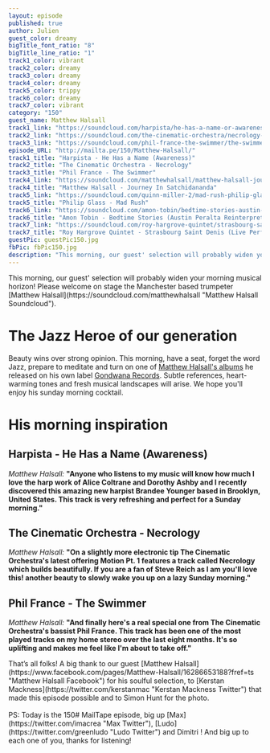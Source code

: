 ```yaml
---
layout: episode
published: true
author: Julien
guest_color: dreamy
bigTitle_font_ratio: "8"
bigTitle_line_ratio: "1"
track1_color: vibrant
track2_color: dreamy
track3_color: dreamy
track4_color: dreamy
track5_color: trippy
track6_color: dreamy
track7_color: vibrant
category: "150"
guest_name: Matthew Halsall
track1_link: "https://soundcloud.com/harpista/he-has-a-name-or-awareness"
track2_link: "https://soundcloud.com/the-cinematic-orchestra/necrology-edit"
track3_link: "https://soundcloud.com/phil-france-the-swimmer/the-swimmer"
episode_URL: "http://mailta.pe/150/Matthew-Halsall/"
track1_title: "Harpista - He Has a Name (Awareness)"
track2_title: "The Cinematic Orchestra - Necrology"
track3_title: "Phil France - The Swimmer"
track4_link: "https://soundcloud.com/matthewhalsall/matthew-halsall-journey-in"
track4_title: "Matthew Halsall - Journey In Satchidananda"
track5_link: "https://soundcloud.com/quinn-miller-2/mad-rush-philip-glass-1"
track5_title: "Philip Glass - Mad Rush"
track6_link: "https://soundcloud.com/amon-tobin/bedtime-stories-austin-peralta"
track6_title: "Amon Tobin - Bedtime Stories (Austin Peralta Reinterpretation)"
track7_link: "https://soundcloud.com/roy-hargrove-quintet/strasbourg-saint-denis-live"
track7_title: "Roy Hargrove Quintet - Strasbourg Saint Denis (Live Performance)"
guestPic: guestPic150.jpg
fbPic: fbPic150.jpg
description: "This morning, our guest' selection will probably widen your morning musical horizon! Please welcome on stage the Manchester based trumpeter Matthew Halsall."
---
```


<p id="introduction">
This morning, our guest' selection will probably widen your morning musical horizon! Please welcome on stage the Manchester based trumpeter [Matthew Halsall](https://soundcloud.com/matthewhalsall "Matthew Halsall Soundcloud").</p>

# The Jazz Heroe of our generation

Beauty wins over strong opinion. This morning, have a seat, forget the word Jazz, prepare to meditate and turn on one of [Matthew Halsall's albums](http://matthewhalsall.bandcamp.com/ "Matthew Halsall Bandcamp") he released on his own label [Gondwana Records](http://www.gondwanarecords.com/ "Gondwana Records Website"). Subtle references, heart-warming tones and fresh musical landscapes will arise. We hope you'll enjoy his sunday morning cocktail.

# His morning inspiration

## Harpista - He Has a Name (Awareness)
_Matthew Halsall:_ **"**Anyone who listens to my music will know how much I love the harp work of Alice Coltrane and Dorothy Ashby and I recently discovered this amazing new harpist Brandee Younger based in Brooklyn, United States. This track is very refreshing and perfect for a Sunday morning.**"**

## The Cinematic Orchestra - Necrology
_Matthew Halsall:_ **"**On a slightly more electronic tip The Cinematic Orchestra's latest offering Motion Pt. 1 features a track called Necrology which builds beautifully. If you are a fan of Steve Reich as I am you'll love this! another beauty to slowly wake you up on a lazy Sunday morning.**"**

## Phil France - The Swimmer
_Matthew Halsall:_ **"**And finally here's a real special one from The Cinematic Orchestra's bassist Phil France. This track has been one of the most played tracks on my home stereo over the last eight months. It's so uplifting and makes me feel like I'm about to take off.**"**

<p id="outroduction">
That’s all folks! A big thank to our guest [Matthew Halsall](https://www.facebook.com/pages/Matthew-Halsall/16286653188?fref=ts "Matthew Halsall Facebook") for his soulful selection, to [Kerstan Mackness](https://twitter.com/kerstanmac "Kerstan Mackness Twitter") that made this episode possible and to Simon Hunt for the photo.
<br><br>
PS: Today is the 150# MailTape episode, big up [Max](https://twitter.com/imacrea "Max Twitter"), [Ludo](https://twitter.com/greenludo "Ludo Twitter") and Dimitri ! And big up to each one of you, thanks for listening!
</p>